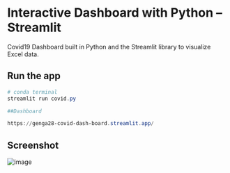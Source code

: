 
# Interactive Dashboard with Python – Streamlit

Covid19 Dashboard built in Python and the Streamlit library to visualize Excel data.

## Run the app

```Powershell
# conda terminal
streamlit run covid.py

##Dashboard

https://genga28-covid-dash-board.streamlit.app/

```
## Screenshot

![image](https://user-images.githubusercontent.com/82211151/213081231-7070bdb4-aa8d-482a-82b3-25b4b9770867.png)
















